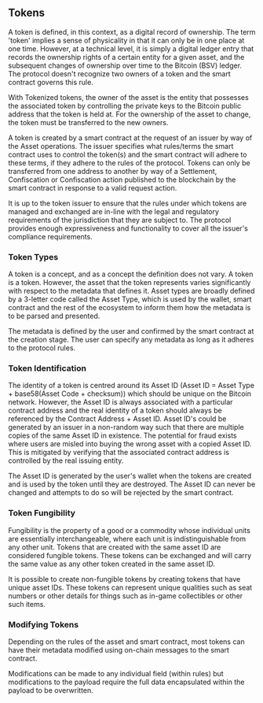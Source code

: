 ## Tokens

A token is defined, in this context, as a digital record of ownership.  The term 'token' implies a sense of physicality in that it can only be in one place at one time. However, at a technical level, it is simply a digital ledger entry that records the ownership rights of a certain entity for a given asset, and the subsequent changes of ownership over time to the Bitcoin (BSV) ledger.  The protocol doesn't recognize two owners of a token and the smart contract governs this rule.  

With Tokenized tokens, the owner of the asset is the entity that possesses the associated token by controlling the private keys to the Bitcoin public address that the token is held at. For the ownership of the asset to change, the token must be transferred to the new owners. 

A token is created by a smart contract at the request of an issuer by way of the Asset operations. The issuer specifies what rules/terms the smart contract uses to control the token(s) and the smart contract will adhere to these terms, if they adhere to the rules of the protocol.  Tokens can only be transferred from one address to another by way of a Settlement, Confiscation or Confiscation action published to the blockchain by the smart contract in response to a valid request action.

It is up to the token issuer to ensure that the rules under which tokens are managed and exchanged are in-line with the legal and regulatory requirements of the jurisdiction that they are subject to.  The protocol provides enough expressiveness and functionality to cover all the issuer's compliance requirements.

### Token Types

A token is a concept, and as a concept the definition does not vary.  A token is a token.  However, the asset that the token represents varies significantly with respect to the metadata that defines it. Asset types are broadly defined by a 3-letter code called the Asset Type, which is used by the wallet, smart contract and the rest of the ecosystem to inform them how the metadata is to be parsed and presented.

The metadata is defined by the user and confirmed by the smart contract at the creation stage. The user can specify any metadata as long as it adheres to the protocol rules.

### Token Identification

The identity of a token is centred around its Asset ID (Asset ID = Asset Type + base58(Asset Code + checksum)) which should be unique on the Bitcoin network. However, the Asset ID is always associated with a particular contract address and the real identity of a token should always be referenced by the Contract Address + Asset ID.  Asset ID's could be generated by an issuer in a non-random way such that there are multiple copies of the same Asset ID in existence.  The potential for fraud exists where users are misled into buying the wrong asset with a copied Asset ID.  This is mitigated by verifying that the associated contract address is controlled by the real issuing entity.

The Asset ID is generated by the user's wallet when the tokens are created and is used by the token until they are destroyed.  The Asset ID can never be changed and attempts to do so will be rejected by the smart contract.

### Token Fungibility

Fungibility is the property of a good or a commodity whose individual units are essentially interchangeable, where each unit is indistinguishable from any other unit. Tokens that are created with the same asset ID are considered fungible tokens. These tokens can be exchanged and will carry the same value as any other token created in the same asset ID.

It is possible to create non-fungible tokens by creating tokens that have unique asset IDs. These tokens can represent unique qualities such as seat numbers or other details for things such as in-game collectibles or other such items.

### Modifying Tokens

Depending on the rules of the asset and smart contract, most tokens can have their metadata modified using on-chain messages to the smart contract.

Modifications can be made to any individual field (within rules) but modifications to the payload require the full data encapsulated within the payload to be overwritten.
